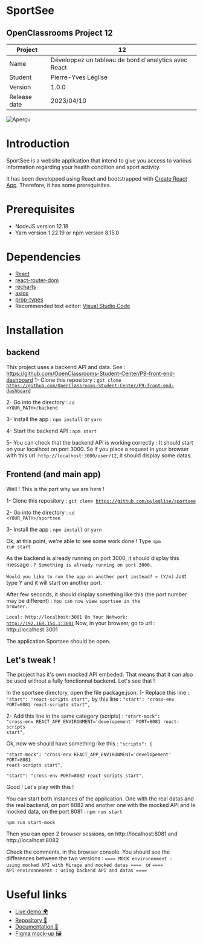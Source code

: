 
# SportSee

## OpenClassrooms Project 12

| Project | 12                                                   |
|---------|------------------------------------------------------|
| Name    | Développez un tableau de bord d'analytics avec React |
| Student | Pierre-Yves Léglise                                  |
| Version | 1.0.0                                                |
| Release date| 2023/04/10																			|


![Aperçu](https://www.axialdata.net/oc/p12-snapshot.jpg)
# Introduction
  SportSee is a website application that intend to give you access to various information regarding your health condition and sport activity.

It has been developped using React and bootstrapped with [Create React App](https://github.com/facebook/create-react-app).
Therefore, it has some prerequisites.

# Prerequisites

-   NodeJS version 12.18
-   Yarn version 1.22.19 or npm version 8.15.0
  

# Dependencies

-   [React](https://reactjs.org/)
-   [react-router-dom](https://reactrouter.com/web/guides/quick-start)
-   [recharts](https://recharts.org/en-US/)
-   [axios](https://axios-http.com/)
-   [prop-types](https://github.com/facebook/prop-types)
-   Recommended text editor: [Visual Studio Code](https://code.visualstudio.com/)
  
# Installation
## backend
This project uses a backend API and data.
See : https://github.com/OpenClassrooms-Student-Center/P9-front-end-dashboard
1- Clone this repository : 
		<code>git clone https://github.com/OpenClassrooms-Student-Center/P9-front-end-dashboard</code>
		
2- Go into the directory :
		<code>cd <YOUR_PATH>/backend</code>
		
3- Install the app :
      <code>npm install</code> or <code>yarn</code>
      
4- Start the backend API :
<code>npm start</code>

5- You can check that the backend API is working correctly :
 It should start on your localhost on port 3000.
 So if you place a request in your browser with this url :<code>http://localhost:3000/user/12</code>, it should display some datas.

## Frontend (and main app)
Well ! This is the part why we are here !

1- Clone this repository : 
		<code>git clone https://github.com/pyleglise/sportsee</code>
		
2- Go into the directory :
		<code>cd <YOUR_PATH>/sportsee</code>
		
3- Install the app :
      <code>npm install</code> or <code>yarn</code>

Ok, at this point, we're able to see some work done !
 Type <code>npm run start</code> 
 
 As the backend is already running on port 3000, it should display this message :
 <code>? Something is already running on port 3000.\
Would you like to run the app on another port instead? » (Y/n)</code>
Just type Y and it will start on another port.

After few seconds, it should display something like this (the port number may be different) :
<code>You can now view sportsee in the browser.\
  Local:            http://localhost:3001
  On Your Network:  http://192.168.154.1:3001</code>
  Now, in your browser, go to url :  http://localhost:3001

The application Sportsee should be open.

## Let's tweak !

The project has it's own mocked API embeded.
That means that it can also be used without a fully fonctionnal backend.
Let's see that !

In the sportsee directory, open the file package.json.
1- Replace this line :
<code>"start": "react-scripts start",</code>
by this line :
<code>"start": "cross-env PORT=8082 react-scripts start",</code>

2- Add this line in the same category (scripts) :
<code>"start-mock": "cross-env REACT_APP_ENVIRONMENT='developement' PORT=8081 react-scripts start",</code>

Ok, now we should have something like this :
<code>"scripts": {\
"start-mock": "cross-env REACT_APP_ENVIRONMENT='developement' PORT=8081 react-scripts start",\
"start": "cross-env PORT=8082 react-scripts start",</code>

Good !
Let's play with this !

You can start both instances of the application. One with the real datas and the real backend, on port 8082 and another one with the mocked API and le mocked data, on the port 8081 :
<code>npm run start\
npm run start-mock</code>

Then you can open 2 browser sessions, on http://localhost:8081 and http://localhost:8082

Check the comments, in the browser console. You should see the differences between the two versions :
<code>====  MOCK environnement : using mocked API with Mirage and mocked datas  ==== </code>
or <code>====  API environnement : using backend API and datas  ====</code>
 

# Useful links

-   [Live demo 🌍](https://pyleglise.github.io/sportsee/)
-   [Repository 📖](https://github.com/pyleglise/sportsee)
-   [Documentation 📑](https://pyleglise.github.io/jsdoc-p12/)
-   [Figma mock-up 🖼️](https://www.figma.com/file/BMomGVZqLZb811mDMShpLu/UI-design-Sportify-FR?node-id=1%3A2)
